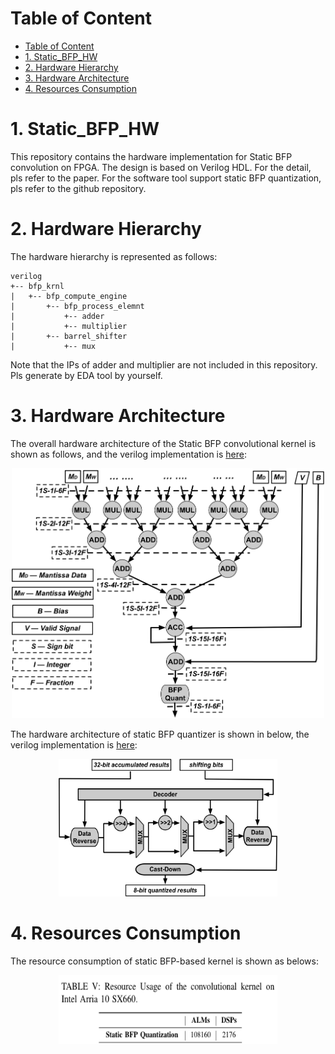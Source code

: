 # Table of Content
<!-- TOC -->

- [Table of Content](#table-of-content)
- [1. Static_BFP_HW](#1-static_bfp_hw)
- [2. Hardware Hierarchy](#2-hardware-hierarchy)
- [3. Hardware Architecture](#3-hardware-architecture)
- [4. Resources Consumption](#4-resources-consumption)

<!-- /TOC -->

# 1. Static_BFP_HW
This repository contains the hardware implementation for Static BFP convolution on FPGA. The design is based on Verilog HDL.
For the detail, pls refer to the paper.
For the software tool support static BFP quantization, pls refer to the github repository.

# 2. Hardware Hierarchy

The hardware hierarchy is represented as follows:
```
verilog
+-- bfp_krnl
|   +-- bfp_compute_engine
|       +-- bfp_process_elemnt
|           +-- adder
|           +-- multiplier
|       +-- barrel_shifter
|           +-- mux
```
Note that the IPs of adder and multiplier are not included in this repository.
Pls generate by EDA tool by yourself.

# 3. Hardware Architecture

The overall hardware architecture of the Static BFP convolutional kernel is shown as follows, and the verilog implementation is [here](verilog/bfp_krnl.v):
<div style="text-align:center"><img src="images/BFP_Conv.png" class="center" width="500" height="400"  /></div>
<!-- ![krnl](images/BFP_Conv.png) -->


The hardware architecture of static BFP quantizer is shown in below, the verilog implementation is [here](verilog/barrel_shifter.v):
<div style="text-align:center"><img src="images/BFP_HW_Quant.png" class="center" width="350" height="220" /></div>
<!-- ![krnl](images/BFP_HW_Quant.png) -->

# 4. Resources Consumption

The resource consumption of static BFP-based kernel is shown as belows:

<div style="text-align:center"><img src="images/Resources.png" width="350" height="110"  /></div>


